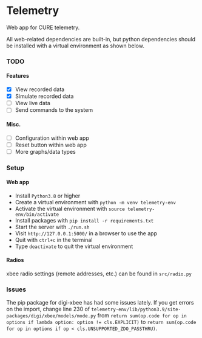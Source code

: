 # Telemetry
Web app for CURE telemetry. 

All web-related dependencies are built-in, but python dependencies should be
installed with a virtual environment as shown below. 

### TODO
#### Features
* [x] View recorded data
* [x] Simulate recorded data
* [ ] View live data
* [ ] Send commands to the system
#### Misc.
* [ ] Configuration within web app
* [ ] Reset button within web app
* [ ] More graphs/data types

### Setup
#### Web app
* Install `Python3.8` or higher
* Create a virtual environment with `python -m venv telemetry-env`
* Activate the virtual environment with `source telemetry-env/bin/activate`
* Install packages with `pip install -r requirements.txt`
* Start the server with `./run.sh`
* Visit `http://127.0.0.1:5000/` in a browser to use the app
* Quit with `ctrl+c` in the terminal
* Type `deactivate` to quit the virtual environment
#### Radios
xbee radio settings (remote addresses, etc.) can be found in `src/radio.py`

### Issues
The pip package for digi-xbee has had some issues lately.
If you get errors on the import, change line 230 of 
`telemetry-env/lib/python3.9/site-packages/digi/xbee/models/mode.py`
from 
`return sum(op.code for op in options if lambda option: option != cls.EXPLICIT)`
to
`return sum(op.code for op in options if op < cls.UNSUPPORTED_ZDO_PASSTHRU)`.
